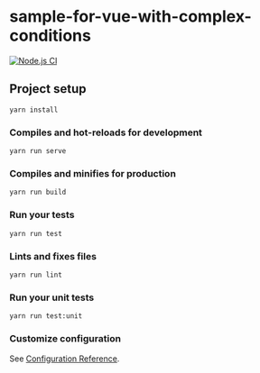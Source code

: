 # sample-for-vue-with-complex-conditions
[![Node.js CI](https://github.com/tooppoo/sample-for--vue-with-complex-conditions/actions/workflows/test.yml/badge.svg)](https://github.com/tooppoo/sample-for--vue-with-complex-conditions/actions/workflows/test.yml)

## Project setup
```
yarn install
```

### Compiles and hot-reloads for development
```
yarn run serve
```

### Compiles and minifies for production
```
yarn run build
```

### Run your tests
```
yarn run test
```

### Lints and fixes files
```
yarn run lint
```

### Run your unit tests
```
yarn run test:unit
```

### Customize configuration
See [Configuration Reference](https://cli.vuejs.org/config/).
